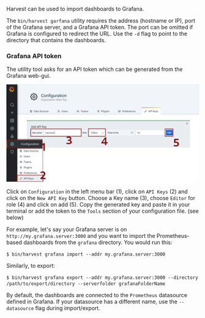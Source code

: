 Harvest can be used to import dashboards to Grafana.

The `bin/harvest garfana` utility requires the address (hostname or IP), port of the Grafana server,
and a Grafana API token. The port can be omitted if Grafana is configured to redirect the URL. Use the `-d` flag to
point to the directory that contains the dashboards.

### Grafana API token

The utility tool asks for an API token which can be generated from the Grafana web-gui.

![Grafana API](assets/grafana/grafana_api.png)

Click on `Configuration` in the left menu bar (1), click on `API Keys` (2) and click on the `New API Key` button. Choose
a Key name (3), choose `Editor` for role (4) and click on add (5). Copy the generated key and paste it in your terminal
or add the token to the `Tools` section of your configuration file. (see below)

For example, let's say your Grafana server is on `http://my.grafana.server:3000` and you want to import the
Prometheus-based dashboards from the `grafana` directory. You would run this:

```
$ bin/harvest grafana import --addr my.grafana.server:3000
```

Similarly, to export:

```
$ bin/harvest grafana export --addr my.grafana.server:3000 --directory /path/to/export/directory --serverfolder grafanaFolderName
```

By default, the dashboards are connected to the `Prometheus` datasource defined in Grafana. If your datasource has a
different name, use the `--datasource` flag during import/export.
